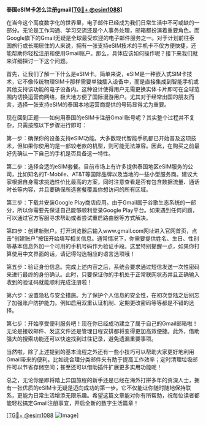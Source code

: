 **泰国eSIM卡怎么注册gmail[[TG💪+ @esim1088](https://t.me/s/esim1088)]**

在当今这个高度数字化的世界里，电子邮件已经成为我们日常生活中不可或缺的一部分。无论是工作沟通、学习交流还是个人事务处理，邮箱都扮演着重要角色。而Google旗下的Gmail无疑是全球最受欢迎的电子邮件服务之一。对于计划前往泰国旅行或长期居住的人来说，拥有一张支持eSIM技术的手机卡不仅方便快捷，还能帮助你轻松注册和使用Gmail账户。那么，具体应该如何操作呢？接下来我们就来详细探讨一下这个问题。

首先，让我们了解一下什么是eSIM卡。简单来说，eSIM是一种嵌入式SIM卡技术，它不像传统物理SIM卡那样需要单独插入设备中，而是直接集成到智能手机或其他支持该功能的电子设备内。这种设计使得用户无需更换实体卡片即可在全球范围内切换运营商网络，极大地方便了国际漫游用户。尤其对于经常出国的朋友而言，选择一张支持eSIM的泰国本地运营商提供的号码显得尤为重要。

现在回到正题——如何用泰国的eSIM卡注册Gmail账号呢？其实整个过程并不复杂，只需按照以下步骤进行即可：

第一步：确保你的设备支持eSIM功能。大多数现代智能手机都已开始普及这项技术，但如果你使用的是一部较老款的机型，则可能无法兼容。因此，在购买之前最好先确认一下自己的手机是否具备这一特性。

第二步：选择合适的eSIM套餐。目前市场上有许多提供泰国地区eSIM服务的公司，比如知名的T-Mobile、AT&T等国际品牌以及当地的一些小型服务商。建议大家根据自身需求挑选性价比最高的方案，同时注意查看是否有包含数据流量、通话时长等内容，并且要确保所选套餐覆盖你想访问的所有区域。

第三步：下载并安装Google Play商店应用。由于Gmail属于谷歌生态系统的一部分，所以你需要先保证自己能够顺利登录Google Play平台。如果遇到任何问题，可以通过官方客服寻求帮助或者尝试重启路由器等方式解决。

第四步：创建新账户。打开浏览器后输入www.gmail.com网址进入官网首页，点击“创建账户”按钮开始填写相关信息。通常情况下，你需要提供姓名、生日、性别等基本信息外加一个可用的手机号码作为验证手段。这里特别提醒一点，如果你打算使用中文界面的话，请记得勾选相应的语言选项哦！

第五步：验证身份信息。完成上述内容之后，系统会要求通过短信发送一次性密码来进行最终的身份确认。此时，只要保证你的手机处于正常联网状态并且正确输入收到的验证码就能顺利完成注册啦！

第六步：设置隐私与安全措施。为了保护个人信息的安全性，在初次登陆之后别忘了加强账户防护能力。例如启用双重认证机制、定期更改密码等等都是不错的选择。

第七步：开始享受便利服务吧！现在你已经成功建立了属于自己的Gmail邮箱啦！无论是接收邮件、发送文件还是管理日程安排都将变得更加高效便捷。此外，借助强大的搜索功能还可以快速找到过往记录，避免遗漏重要事项。

当然啦，除了上述提到的基本流程之外还有一些小技巧可以帮助大家更好地利用Gmail带来的便利。比如说合理分类邮件夹有助于提高工作效率；定时清理垃圾邮件可以节省存储空间；甚至还可以借助插件扩展更多实用功能呢！

总之，无论你是即将踏上异国旅程的新手还是已经在海外打拼多年的资深人士，拥有一张优质的eSIM卡无疑是迈向成功的第一步。它不仅能让你随时随地保持联系，更能为日常生活增添无限乐趣。希望这篇文章能对你有所帮助，祝每位读者都能轻松搞定Gmail注册事宜，开启全新的数字生活篇章！

[[TG💪+ @esim1088](https://t.me/s/esim1088) ![Image](https://i.postimg.cc/4NQfJmqS/Snipaste-2025-05-13-00-14-12.png)]